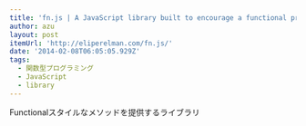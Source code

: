 ```yaml
---
title: 'fn.js | A JavaScript library built to encourage a functional programming style & strategy.'
author: azu
layout: post
itemUrl: 'http://eliperelman.com/fn.js/'
date: '2014-02-08T06:05:05.929Z'
tags:
  - 関数型プログラミング
  - JavaScript
  - library
---
```

Functionalスタイルなメソッドを提供するライブラリ
